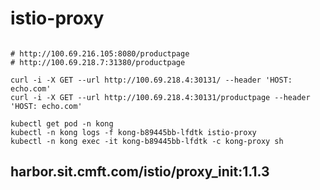 # istio-proxy

```shell

# http://100.69.216.105:8080/productpage
# http://100.69.218.7:31380/productpage

curl -i -X GET --url http://100.69.218.4:30131/ --header 'HOST: echo.com'
curl -i -X GET --url http://100.69.218.4:30131/productpage --header 'HOST: echo.com'

kubectl get pod -n kong
kubectl -n kong logs -f kong-b89445bb-lfdtk istio-proxy
kubectl -n kong exec -it kong-b89445bb-lfdtk -c kong-proxy sh
```

## harbor.sit.cmft.com/istio/proxy_init:1.1.3